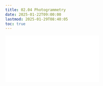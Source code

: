 ```yaml
---
title: 02.04 Photogrammetry
date: 2025-01-22T09:00:00
lastmod: 2025-01-29T08:40:05
toc: true
---
```


![Link to included file content](../../../../3d-modeling/photogrammetry.md)
